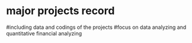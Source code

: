 # major projects record 
#including data and codings of the projects
#focus on data analyzing and quantitative financial analyzing

